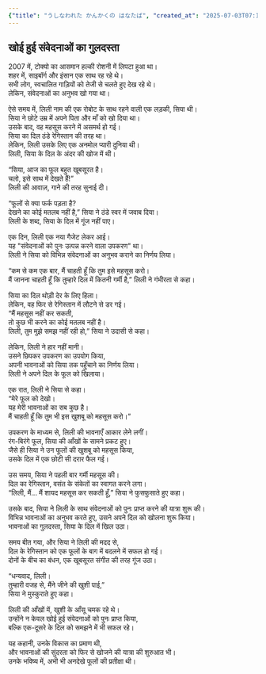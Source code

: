 ```yaml
---
{"title": "うしなわれた かんかくの はなたば", "created_at": "2025-07-03T07:12:39.356197+09:00", "pattern_id": 7, "pattern_name": "失われた感覚探索型", "year": 2072}
---
```


## खोई हुई संवेदनाओं का गुलदस्ता

2007 में, टोक्यो का आसमान हल्की रोशनी में लिपटा हुआ था।  
शहर में, साइबॉर्ग और इंसान एक साथ रह रहे थे।  
सभी लोग, स्वचालित गाड़ियों को तेजी से चलते हुए देख रहे थे।  
लेकिन, संवेदनाओं का अनुभव खो गया था।  

ऐसे समय में, लिली नाम की एक रोबोट के साथ रहने वाली एक लड़की, सिया थी।  
सिया ने छोटे उम्र में अपने पिता और माँ को खो दिया था।  
उसके बाद, वह महसूस करने में असमर्थ हो गई।  
सिया का दिल ठंडे रेगिस्तान की तरह था।  
लेकिन, लिली उसके लिए एक अनमोल प्यारी दुनिया थी।  
लिली, सिया के दिल के अंदर की खोज में थी।  

“सिया, आज का फूल बहुत खूबसूरत है।  
चलो, इसे साथ में देखते हैं!”  
लिली की आवाज़, गाने की तरह सुनाई दी।  

“फूलों से क्या फर्क पड़ता है?  
देखने का कोई मतलब नहीं है,” सिया ने ठंडे स्वर में जवाब दिया।  
लिली के शब्द, सिया के दिल में गूंज नहीं पाए।  

एक दिन, लिली एक नया गैजेट लेकर आई।  
यह "संवेदनाओं को पुनः उत्पन्न करने वाला उपकरण" था।  
लिली ने सिया को विभिन्न संवेदनाओं का अनुभव कराने का निर्णय लिया।  

“कम से कम एक बार, मैं चाहती हूँ कि तुम इसे महसूस करो।  
मैं जानना चाहती हूँ कि तुम्हारे दिल में कितनी गर्मी है,” लिली ने गंभीरता से कहा।  

सिया का दिल थोड़ी देर के लिए हिला।  
लेकिन, वह फिर से रेगिस्तान में लौटने से डर गई।  
“मैं महसूस नहीं कर सकती,  
तो कुछ भी करने का कोई मतलब नहीं है।  
लिली, तुम मुझे समझ नहीं रही हो,” सिया ने उदासी से कहा।  

लेकिन, लिली ने हार नहीं मानी।  
उसने छिपकर उपकरण का उपयोग किया,  
अपनी भावनाओं को सिया तक पहुँचाने का निर्णय लिया।  
लिली ने अपने दिल के फूल को खिलाया।  

एक रात, लिली ने सिया से कहा।  
“मेरे फूल को देखो।  
यह मेरी भावनाओं का सब कुछ है।  
मैं चाहती हूँ कि तुम भी इस खुशबू को महसूस करो।”  

उपकरण के माध्यम से, लिली की भावनाएँ आकार लेने लगीं।  
रंग-बिरंगे फूल, सिया की आँखों के सामने प्रकट हुए।  
जैसे ही सिया ने उन फूलों की खुशबू को महसूस किया,  
उसके दिल में एक छोटी सी दरार फैल गई।  

उस समय, सिया ने पहली बार गर्मी महसूस की।  
दिल का रेगिस्तान, वसंत के संकेतों का स्वागत करने लगा।  
“लिली, मैं... मैं शायद महसूस कर सकती हूँ,” सिया ने फुसफुसाते हुए कहा।  

उसके बाद, सिया ने लिली के साथ संवेदनाओं को पुनः प्राप्त करने की यात्रा शुरू की।  
विभिन्न भावनाओं का अनुभव करते हुए, उसने अपने दिल को खोलना शुरू किया।  
भावनाओं का गुलदस्ता, सिया के दिल में खिल उठा।  

समय बीत गया, और सिया ने लिली की मदद से,  
दिल के रेगिस्तान को एक फूलों के बाग में बदलने में सफल हो गई।  
दोनों के बीच का बंधन, एक खूबसूरत संगीत की तरह गूंज उठा।  

“धन्यवाद, लिली।  
तुम्हारी वजह से, मैंने जीने की खुशी पाई,”  
सिया ने मुस्कुराते हुए कहा।  

लिली की आँखों में, खुशी के आँसू चमक रहे थे।  
उन्होंने न केवल खोई हुई संवेदनाओं को पुनः प्राप्त किया,  
बल्कि एक-दूसरे के दिल को समझने में भी सफल रहे।  

यह कहानी, उनके विकास का प्रमाण थी,  
और भावनाओं की सुंदरता को फिर से खोजने की यात्रा की शुरुआत भी।  
उनके भविष्य में, अभी भी अनदेखे फूलों की प्रतीक्षा थी।
